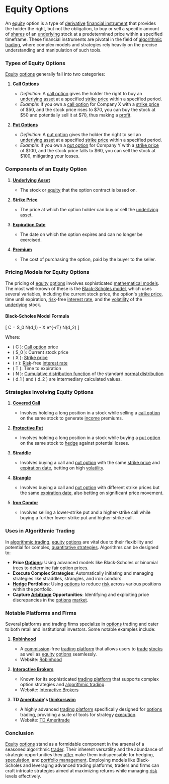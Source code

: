 # Equity Options

An [equity](../e/equity.md) option is a type of [derivative](../d/derivative.md) [financial instrument](../f/financial_instrument.md) that provides the holder the right, but not the obligation, to buy or sell a specific amount of [shares](../s/shares.md) of an [underlying](../u/underlying.md) stock at a predetermined price within a specified timeframe. These financial instruments are pivotal in the field of [algorithmic trading](../a/algorithmic_trading.md), where complex models and strategies rely heavily on the precise understanding and manipulation of such tools.

### Types of Equity Options

[Equity](../e/equity.md) [options](../o/options.md) generally fall into two categories:

1. **Call [Options](../o/options.md)** 
   - *Definition*: A [call option](../c/call_option.md) gives the holder the right to buy an [underlying asset](../u/underlying_asset.md) at a specified [strike price](../s/strike_price.md) within a specified period.
   - *Example*: If you own a [call option](../c/call_option.md) for Company X with a [strike price](../s/strike_price.md) of $50, and the stock price rises to $70, you can buy the stock at $50 and potentially sell it at $70, thus making a [profit](../p/profit.md).

2. **[Put Options](../p/put_options.md)**
   - *Definition*: A [put option](../p/put.md) gives the holder the right to sell an [underlying asset](../u/underlying_asset.md) at a specified [strike price](../s/strike_price.md) within a specified period.
   - *Example*: If you own a [put option](../p/put.md) for Company Y with a [strike price](../s/strike_price.md) of $100, and the stock price falls to $60, you can sell the stock at $100, mitigating your losses.

### Components of an Equity Option

1. **[Underlying Asset](../u/underlying_asset.md)**
   - The stock or [equity](../e/equity.md) that the option contract is based on.

2. **[Strike Price](../s/strike_price.md)**
   - The price at which the option holder can buy or sell the [underlying asset](../u/underlying_asset.md).

3. **[Expiration Date](../e/expiration_date.md)**
   - The date on which the option expires and can no longer be exercised.

4. **[Premium](../p/premium.md)**
   - The cost of purchasing the option, paid by the buyer to the seller.

### Pricing Models for Equity Options

The pricing of [equity](../e/equity.md) [options](../o/options.md) involves sophisticated [mathematical models](../m/mathematical_models_in_trading.md). The most well-known of these is the [Black-Scholes model](../b/black-scholes_model.md), which uses several variables, including the current stock price, the option's [strike price](../s/strike_price.md), time until expiration, [risk](../r/risk.md)-free [interest rate](../i/interest_rate.md), and the [volatility](../v/volatility.md) of the [underlying](../u/underlying.md) stock.

#### Black-Scholes Model Formula

\[ C = S_0 N(d_1) - X e^{-rT} N(d_2) \]

Where:
- \( C \): [Call option](../c/call_option.md) price
- \( S_0 \): Current stock price
- \( X \): [Strike price](../s/strike_price.md)
- \( r \): [Risk](../r/risk.md)-free [interest rate](../i/interest_rate.md)
- \( T \): Time to expiration
- \( N \): [Cumulative distribution function](../c/cumulative_distribution_function_in_trading.md) of the standard [normal distribution](../n/normal_distribution_in_trading.md)
- \( d_1 \) and \( d_2 \) are intermediary calculated values.

### Strategies Involving Equity Options

1. **[Covered Call](../c/covered_call.md)**
   - Involves holding a long position in a stock while selling a [call option](../c/call_option.md) on the same stock to generate [income](../i/income.md) premiums.

2. **[Protective Put](../p/protective_put.md)**
   - Involves holding a long position in a stock while buying a [put option](../p/put.md) on the same stock to [hedge](../h/hedge.md) against potential losses.

3. **[Straddle](../s/straddle.md)**
   - Involves buying a call and [put option](../p/put.md) with the same [strike price](../s/strike_price.md) and [expiration date](../e/expiration_date.md), betting on high [volatility](../v/volatility.md).

4. **[Strangle](../s/strangle.md)**
   - Involves buying a call and [put option](../p/put.md) with different strike prices but the same [expiration date](../e/expiration_date.md), also betting on significant price movement.

5. **[Iron Condor](../i/iron_condor.md)**
   - Involves selling a lower-strike put and a higher-strike call while buying a further lower-strike put and higher-strike call.

### Uses in Algorithmic Trading

In [algorithmic trading](../a/algorithmic_trading.md), [equity](../e/equity.md) [options](../o/options.md) are vital due to their flexibility and potential for complex, [quantitative strategies](../q/quantitative_strategies_in_trading.md). Algorithms can be designed to:

- **Price [Options](../o/options.md)**: Using advanced models like Black-Scholes or binomial trees to determine fair option prices.
- **Execute Complex Strategies**: Automatically initiating and managing strategies like straddles, strangles, and iron condors.
- **[Hedge](../h/hedge.md) Portfolios**: Using [options](../o/options.md) to reduce [risk](../r/risk.md) across various positions within the portfolio.
- **Capture [Arbitrage](../a/arbitrage.md) Opportunities**: Identifying and exploiting price discrepancies in the [options](../o/options.md) [market](../m/market.md).

### Notable Platforms and Firms

Several platforms and trading firms specialize in [options](../o/options.md) trading and cater to both retail and institutional investors. Some notable examples include:

1. **[Robinhood](../r/robinhood.md)**
   - A [commission](../c/commission.md)-free [trading platform](../t/trading_platform.md) that allows users to [trade](../t/trade.md) [stocks](../s/stock.md) as well as [equity](../e/equity.md) [options](../o/options.md) seamlessly.
   - Website: [Robinhood](https://robinhood.com/)

2. **[Interactive Brokers](../i/interactive_brokers.md)**
   - Known for its sophisticated [trading platform](../t/trading_platform.md) that supports complex option strategies and [algorithmic trading](../a/algorithmic_trading.md).
   - Website: [Interactive Brokers](https://www.interactivebrokers.com/)

3. **TD [Ameritrade](../a/ameritrade.md)'s [thinkorswim](../t/thinkorswim.md)**
   - A highly advanced [trading platform](../t/trading_platform.md) specifically designed for [options](../o/options.md) trading, providing a suite of tools for strategy [execution](../e/execution.md).
   - Website: [TD Ameritrade](https://www.tdameritrade.com/tools-and-platforms/thinkorswim.html)

### Conclusion

[Equity](../e/equity.md) [options](../o/options.md) stand as a formidable component in the arsenal of a seasoned algorithmic [trader](../t/trader.md). Their inherent versatility and the abundance of strategic opportunities they [offer](../o/offer.md) make them indispensable for hedging, [speculation](../s/speculation.md), and [portfolio management](../p/portfolio_management.md). Employing models like Black-Scholes and leveraging advanced trading platforms, traders and firms can craft intricate strategies aimed at maximizing returns while managing [risk](../r/risk.md) levels effectively.
